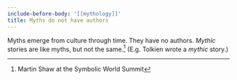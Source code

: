 ```yaml
---
include-before-body: '[[mythology]]'
title: Myths do not have authors
---
```


Myths emerge from culture through time. They have no authors. *Mythic* stories are like myths, but not the same.[^1] (E.g. Tolkien wrote a *mythic* story.)

[^1]: Martin Shaw at the Symbolic World Summit
